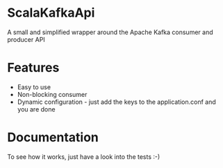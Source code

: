 # ScalaKafkaApi
A small and simplified wrapper around the Apache Kafka consumer and producer API

# Features
* Easy to use
* Non-blocking consumer
* Dynamic configuration - just add the keys to the application.conf and you are done

# Documentation
To see how it works, just have a look into the tests :-)
